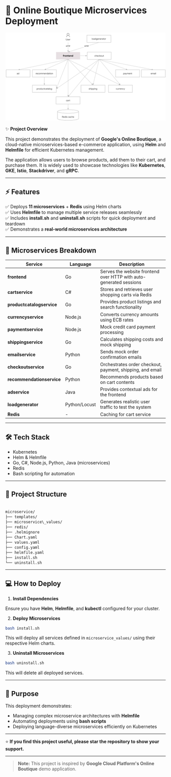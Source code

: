 # 🛒 Online Boutique Microservices Deployment

![Architecture Diagram](architecture-diagram.png)<br />

✨ **Project Overview**

This project demonstrates the deployment of **Google's Online Boutique**, a cloud-native microservices-based e-commerce application, using **Helm** and **Helmfile** for efficient Kubernetes management.

The application allows users to browse products, add them to their cart, and purchase them. It is widely used to showcase technologies like **Kubernetes**, **GKE**, **Istio**, **Stackdriver**, and **gRPC**.

---

## ⚡ **Features**

✅ Deploys **11 microservices** + **Redis** using Helm charts  
✅ Uses **Helmfile** to manage multiple service releases seamlessly  
✅ Includes **install.sh** and **uninstall.sh** scripts for quick deployment and teardown  
✅ Demonstrates a **real-world microservices architecture**

---

## 🚀 **Microservices Breakdown**

| **Service** | **Language** | **Description** |
| ----------- | ------------ | --------------- |
| **frontend** | Go | Serves the website frontend over HTTP with auto-generated sessions |
| **cartservice** | C# | Stores and retrieves user shopping carts via Redis |
| **productcatalogservice** | Go | Provides product listings and search functionality |
| **currencyservice** | Node.js | Converts currency amounts using ECB rates |
| **paymentservice** | Node.js | Mock credit card payment processing |
| **shippingservice** | Go | Calculates shipping costs and mock shipping |
| **emailservice** | Python | Sends mock order confirmation emails |
| **checkoutservice** | Go | Orchestrates order checkout, payment, shipping, and email |
| **recommendationservice** | Python | Recommends products based on cart contents |
| **adservice** | Java | Provides contextual ads for the frontend |
| **loadgenerator** | Python/Locust | Generates realistic user traffic to test the system |
| **Redis** | - | Caching for cart service |

---

## 🛠 **Tech Stack**

- Kubernetes
- Helm & Helmfile
- Go, C#, Node.js, Python, Java (microservices)
- Redis
- Bash scripting for automation

---

## 📂 **Project Structure**

```

microservice/
├── templates/
├── microservice\_values/
├── redis/
├── .helmignore
├── Chart.yaml
├── values.yaml
├── config.yaml
├── helmfile.yaml
├── install.sh
└── uninstall.sh

````

---

## 💻 **How to Deploy**

1. **Install Dependencies**

Ensure you have **Helm**, **Helmfile**, and **kubectl** configured for your cluster.

2. **Deploy Microservices**

```bash
bash install.sh
````

This will deploy all services defined in `microservice_values/` using their respective Helm charts.

3. **Uninstall Microservices**

```bash
bash uninstall.sh
```

This will delete all deployed services.

---

## 🎯 **Purpose**

This deployment demonstrates:

* Managing complex microservice architectures with **Helmfile**
* Automating deployments using **bash scripts**
* Deploying language-diverse microservices efficiently on Kubernetes

---

⭐ **If you find this project useful, please star the repository to show your support.**

---

> **Note:** This project is inspired by **Google Cloud Platform's Online Boutique** demo application.

